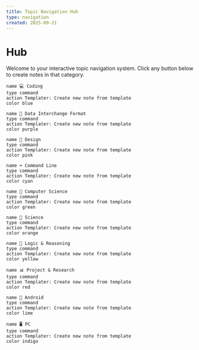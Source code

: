 ```yaml
---
title: Topic Navigation Hub
type: navigation
created: 2025-09-21
---
```

# Hub
Welcome to your interactive topic navigation system. Click any button below to create notes in that category.

<div class="topic-navigation">

```button
name 💻 Coding
type command
action Templater: Create new note from template
color blue
```

```button  
name 📄 Data Interchange Format
type command
action Templater: Create new note from template  
color purple
```

```button
name 🎨 Design  
type command
action Templater: Create new note from template
color pink
```

```button
name ⌨️ Command Line
type command
action Templater: Create new note from template
color cyan
```

```button
name 🔬 Computer Science
type command
action Templater: Create new note from template
color green
```

```button
name 🧪 Science
type command
action Templater: Create new note from template
color orange
```

```button
name 🤔 Logic & Reasoning
type command
action Templater: Create new note from template
color yellow
```

```button
name 📊 Project & Research
type command
action Templater: Create new note from template
color red
```

```button
name 🤖 Android
type command
action Templater: Create new note from template
color lime
```

```button
name 🖥️ PC
type command
action Templater: Create new note from template
color indigo
```

</div>
